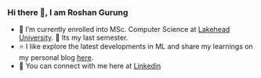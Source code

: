 ### Hi there 👋, I am Roshan Gurung
- 🔭 I’m currently enrolled into MSc. Computer Science at [Lakehead University](https://www.lakeheadu.ca/). :triumph: Its my last semester.
- :star: I like explore the latest developments in ML and share my learnings on my personal blog [here](https://gurungroshan.com/).
- :speech_balloon: You can connect with me here at [Linkedin](www.linkedin.com/in/roshan-gurung-learning)
<!--
**RoshanGurungSr/RoshanGurungSr** is a ✨ _special_ ✨ repository because its `README.md` (this file) appears on your GitHub profile.

Here are some ideas to get you started:

- 🔭 I’m currently working on ...
- 🌱 I’m currently learning ...
- 👯 I’m looking to collaborate on ...
- 🤔 I’m looking for help with ...
- 💬 Ask me about ...
- 📫 How to reach me: ...
- 😄 Pronouns: ...
- ⚡ Fun fact: ...
-->
